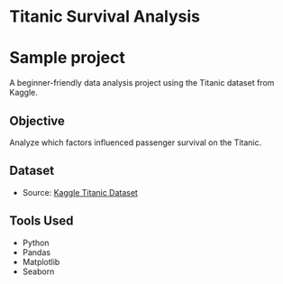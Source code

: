 # Titanic Survival Analysis

# Sample project

A beginner-friendly data analysis project using the Titanic dataset from Kaggle.

## Objective
Analyze which factors influenced passenger survival on the Titanic.

## Dataset
- Source: [Kaggle Titanic Dataset](https://www.kaggle.com/competitions/titanic/data)

## Tools Used
- Python
- Pandas
- Matplotlib
- Seaborn

